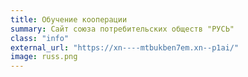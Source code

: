 ```yaml
---
title: Обучение кооперации
summary: Сайт союза потребительских обществ "РУСЬ"
class: "info"
external_url: "https://xn----mtbukben7em.xn--p1ai/"
image: russ.png
---
```


